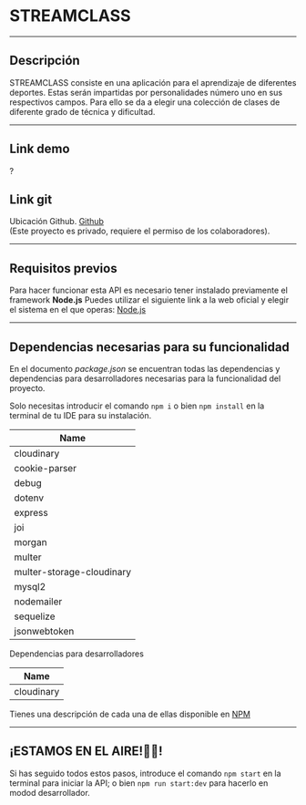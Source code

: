 # **STREAMCLASS**

---

## Descripción

STREAMCLASS consiste en una aplicación para el aprendizaje de diferentes deportes. Estas serán impartidas por personalidades número uno en sus respectivos campos. Para ello se da a elegir una colección de clases de diferente grado de técnica y dificultad.

---

## Link demo

?

## Link git

Ubicación Github.
[Github](https://github.com/StreamClassPoseidon)  
(Este proyecto es privado, requiere el permiso de los colaboradores).

---

## Requisitos previos

Para hacer funcionar esta API es necesario tener instalado previamente el framework **Node.js**
Puedes utilizar el siguiente link a la web oficial y elegir el sistema en el que operas:
[Node.js](https://nodejs.org/en/download/)

---

## Dependencias necesarias para su funcionalidad

En el documento _package.json_ se encuentran todas las dependencias y dependencias para desarrolladores
necesarias para la funcionalidad del proyecto.

Solo necesitas introducir el comando `npm i` o bien `npm install` en la terminal de tu IDE para
su instalación.

|Name|
|----|
|cloudinary|
|cookie-parser|
|debug|
|dotenv|
|express|
|joi|
|morgan|
|multer|
|multer-storage-cloudinary|
|mysql2|
|nodemailer|
|sequelize|
|jsonwebtoken|

Dependencias para desarrolladores

|Name|
|----|
|cloudinary|

Tienes una descripción de cada una de ellas disponible en [NPM](https://www.npmjs.com/)

<!--
//Por si acaso
## Seed para disponer de una base de datos

1. Abrir y tener funcionando **mySQL**
2. Introducir los comandos `npm run seed`

|Orden|Model|
|-----|-----|
|`npm run seed`|_user_|
|`npm run seed1`|_category_|
|`npm run seed2`|_sportPlayer_|
|`npm run seed3`|_series_|
|`npm run seed4`|_episode_| -->

---

## ¡ESTAMOS EN EL AIRE!🤯🤯!

Si has seguido todos estos pasos, introduce el comando `npm start`
en la terminal para iniciar la API;
o bien `npm run start:dev` para hacerlo en modod desarrollador.
